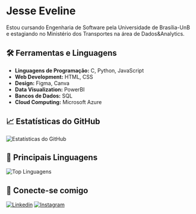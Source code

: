 # Jesse Eveline

Estou cursando Engenharia de Software pela Universidade de Brasília-UnB e estagiando no Ministério dos Transportes na área de Dados&Analytics.

## 🛠️ Ferramentas e Linguagens

- **Linguagens de Programação:** C, Python, JavaScript
- **Web Development:** HTML, CSS
- **Design:** Figma, Canva
- **Data Visualization:** PowerBI
- **Bancos de Dados:** SQL
- **Cloud Computing:** Microsoft Azure

## 📈 Estatísticas do GitHub

![Estatísticas do GitHub](https://github-readme-stats.vercel.app/api?username=xzxjesse&show_icons=true&count_private=true&theme=dark)

## 🚀 Principais Linguagens

![Top Linguagens](https://github-readme-stats.vercel.app/api/top-langs/?username=xzxjesse&layout=compact&theme=dark)

## 🔗 Conecte-se comigo

[![Linkedin](https://img.shields.io/badge/LinkedIn-Jesse%20Eveline-blue)](https://www.linkedin.com/in/xzxjesse/)
[![Instagram](https://img.shields.io/badge/Instagram-%40seu_usuario-purple)](https://www.instagram.com/xzxjesse/)
